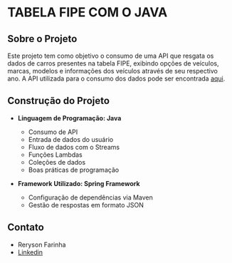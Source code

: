 # TABELA FIPE COM O JAVA

## Sobre o Projeto
Este projeto tem como objetivo o consumo de uma API que resgata os dados de carros presentes na tabela FIPE, exibindo opções de veículos, marcas, modelos e informações dos veículos através de seu respectivo ano. A API utilizada para o consumo dos dados pode ser encontrada [aqui](https://deividfortuna.github.io/fipe/?ref=public_apis).

## Construção do Projeto
- **Linguagem de Programação: Java**
  - Consumo de API
  - Entrada de dados do usuário
  - Fluxo de dados com o Streams
  - Funções Lambdas
  - Coleções de dados
  - Boas práticas de programação

- **Framework Utilizado: Spring Framework**
  - Configuração de dependências via Maven
  - Gestão de respostas em formato JSON

## Contato
 - Reryson Farinha
 - [Linkedin](https://www.linkedin.com/in/reryson-farinha/)

 

  

